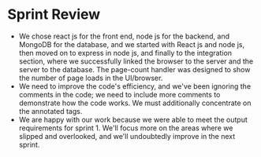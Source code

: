 # Sprint Review
 - We chose react js for the front end, node js for the backend, and MongoDB for the database, and we started with React js and node js, then moved on to express in node js, and finally to the integration section, where we successfully linked the browser to the server and the server to the database. The page-count handler was designed to show the number of page loads in the UI/browser.
 - We need to improve the code's efficiency, and we've been ignoring the comments in the code; we need to include more comments to demonstrate how the code works. We must additionally concentrate on the annotated tags.
 - We are happy with our work because we were able to meet the output requirements for sprint 1. We'll focus more on the areas where we slipped and overlooked, and we'll undoubtedly improve in the next sprint.
